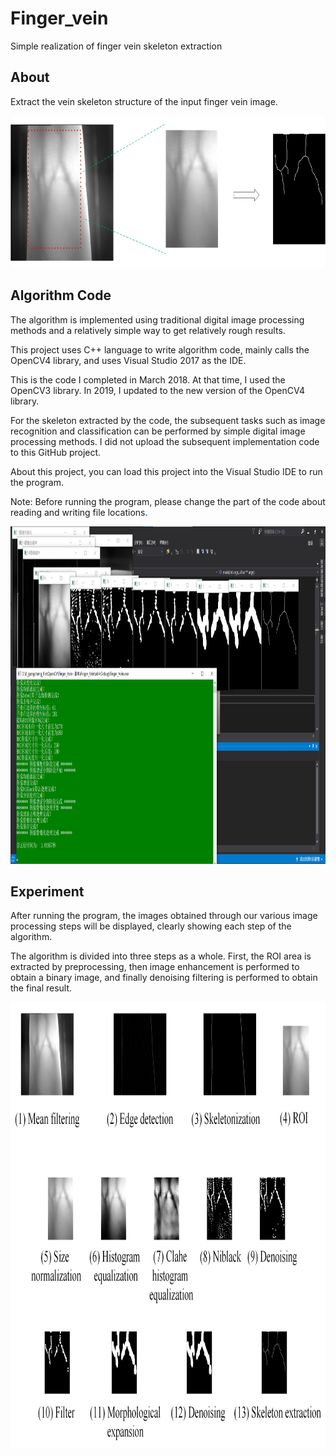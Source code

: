 # Finger_vein
Simple realization of finger vein skeleton extraction

## About

Extract the vein skeleton structure of the input finger vein image.

<p align="center">
  <img width="768" height="243" src=./Fig/Overview.png>
</p>



## Algorithm Code

The algorithm is implemented using traditional digital image processing methods and a relatively simple way to get relatively rough results.

This project uses C++ language to write algorithm code, mainly calls the OpenCV4 library, and uses Visual Studio 2017 as the IDE.

This is the code I completed in March 2018. At that time, I used the OpenCV3 library. In 2019, I updated to the new version of the OpenCV4 library.

For the skeleton extracted by the code, the subsequent tasks such as image recognition and classification can be performed by simple digital image processing methods. I did not upload the subsequent implementation code to this GitHub project.

About this project, you can load this project into the Visual Studio IDE to run the program.

Note: Before running the program, please change the part of the code about reading and writing file locations.

<p align="center">
  <img width="810" height="540" src=./Fig/run.png>
</p>



## Experiment

After running the program, the images obtained through our various image processing steps will be displayed, clearly showing each step of the algorithm.

The algorithm is divided into three steps as a whole. First, the ROI area is extracted by preprocessing, then image enhancement is performed to obtain a binary image, and finally denoising filtering is performed to obtain the final result.

<p align="center">
  <img width="897" height="714" src=./Fig/Process.png>
</p>


